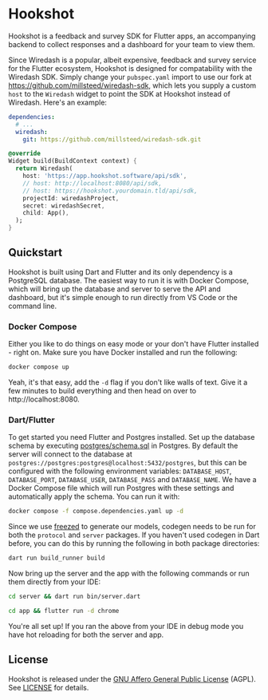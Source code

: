 # Hookshot

Hookshot is a feedback and survey SDK for Flutter apps, an accompanying backend to collect responses and a dashboard for your team to view them.

Since Wiredash is a popular, albeit expensive, feedback and survey service for the Flutter ecosystem, Hookshot is designed for compatability with the Wiredash SDK. Simply change your `pubspec.yaml` import to use our fork at https://github.com/millsteed/wiredash-sdk, which lets you supply a custom `host` to the `Wiredash` widget to point the SDK at Hookshot instead of Wiredash. Here's an example:

```yaml
dependencies:
  # ...
  wiredash:
    git: https://github.com/millsteed/wiredash-sdk.git
```

```dart
@override
Widget build(BuildContext context) {
  return Wiredash(
    host: 'https://app.hookshot.software/api/sdk',
    // host: http://localhost:8080/api/sdk,
    // host: https://hookshot.yourdomain.tld/api/sdk,
    projectId: wiredashProject,
    secret: wiredashSecret,
    child: App(),
  );
}
```

## Quickstart

Hookshot is built using Dart and Flutter and its only dependency is a PostgreSQL database. The easiest way to run it is with Docker Compose, which will bring up the database and server to serve the API and dashboard, but it's simple enough to run directly from VS Code or the command line.

### Docker Compose

Either you like to do things on easy mode or your don't have Flutter installed - right on. Make sure you have Docker installed and run the following:

```bash
docker compose up
```

Yeah, it's that easy, add the `-d` flag if you don't like walls of text. Give it a few minutes to build everything and then head on over to http://localhost:8080.

### Dart/Flutter

To get started you need Flutter and Postgres installed. Set up the database schema by executing [postgres/schema.sql](https://github.com/millsteed/hookshot/blob/main/postgres/schema.sql) in Postgres. By default the server will connect to the database at `postgres://postgres:postgres@localhost:5432/postgres`, but this can be configured with the following environment variables: `DATABASE_HOST`, `DATABASE_PORT`, `DATABASE_USER`, `DATABASE_PASS` and `DATABASE_NAME`. We have a Docker Compose file which will run Postgres with these settings and automatically apply the schema. You can run it with:

```bash
docker compose -f compose.dependencies.yaml up -d
```

Since we use [freezed](https://pub.dev/packages/freezed) to generate our models, codegen needs to be run for both the `protocol` and `server` packages. If you haven't used codegen in Dart before, you can do this by running the following in both package directories:

```bash
dart run build_runner build
```

Now bring up the server and the app with the following commands or run them directly from your IDE:

```bash
cd server && dart run bin/server.dart
```

```bash
cd app && flutter run -d chrome
```

You're all set up! If you ran the above from your IDE in debug mode you have hot reloading for both the server and app.

## License

Hookshot is released under the [GNU Affero General Public License](https://www.gnu.org/licenses/agpl-3.0.html) (AGPL). See [LICENSE](https://github.com/millsteed/hookshot/blob/main/LICENSE) for details.
